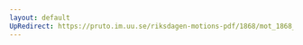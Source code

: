 ```yaml
---
layout: default
UpRedirect: https://pruto.im.uu.se/riksdagen-motions-pdf/1868/mot_1868__ak__302/mot_1868__ak__302-001.pdf
---
```

